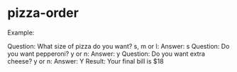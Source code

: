 # pizza-order
Example:

Question:
    What size of pizza do you want? s, m or l: 
Answer:
    s
Question:
    Do you want pepperoni? y or n:
Answer: 
    y
Question:
    Do you want extra cheese? y or n: 
Answer:
    Y
Result:
    Your final bill is $18
